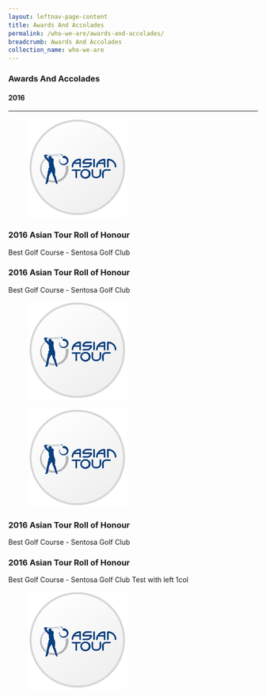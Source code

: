 ```yaml
---
layout: leftnav-page-content
title: Awards And Accolades
permalink: /who-we-are/awards-and-accolades/
breadcrumb: Awards And Accolades
collection_name: who-we-are
---
```

### **Awards And Accolades**

#### **2016**
---
<div class="row">
    <div class="col is-4">
        <figure class="is-marginless">
            <img src="/images/who-we-are/awards-and-accolades/2016/awards-asiantour.png" alt="Image of Asian Tour">
        </figure>
    </div>
    <div class="col is-8">
        <h3>2016 Asian Tour Roll of Honour</h3>
        <p>
            Best Golf Course - Sentosa Golf Club
        </p>
    </div>
</div>
<div class="row">
    <div class="col is-8">
        <h3>2016 Asian Tour Roll of Honour</h3>
        <p>
            Best Golf Course - Sentosa Golf Club
        </p>
    </div>
    <div class="col is-4">
        <figure class="is-marginless">
            <img src="/images/who-we-are/awards-and-accolades/2016/awards-asiantour.png" alt="Image of Asian Tour">
        </figure>
    </div>
</div>
<div class="row">
    <div class="col is-1"></div>
    <div class="col is-4">
        <figure class="is-marginless">
            <img src="/images/who-we-are/awards-and-accolades/2016/awards-asiantour.png" alt="Image of Asian Tour">
        </figure>
    </div>
    <div class="col is-7">
        <h3>2016 Asian Tour Roll of Honour</h3>
        <p>
            Best Golf Course - Sentosa Golf Club
        </p>
    </div>
</div>
<div class="row">
    <div class="col is-1"></div>
    <div class="col is-7">
        <h3>2016 Asian Tour Roll of Honour</h3>
        <p>
            Best Golf Course - Sentosa Golf Club
            Test with left 1col
        </p>
    </div>
    <div class="col is-4">
        <figure class="is-marginless">
            <img src="/images/who-we-are/awards-and-accolades/2016/awards-asiantour.png" alt="Image of Asian Tour">
        </figure>
    </div>
</div>